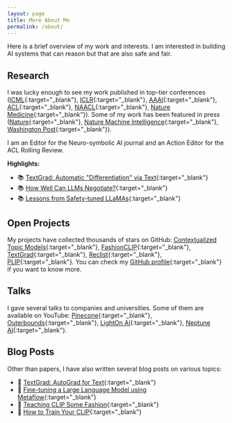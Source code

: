 ```yaml
---
layout: page
title: More About Me
permalink: /about/  
---
```


Here is a brief overview of my work and interests. 
I am interested in building AI systems that can reason but that are also safe and fair.

## Research

I was lucky enough to see my work published in top-tier conferences ([ICML](https://openreview.net/forum?id=CmOmaxkt8p){:target="_blank"}, [ICLR](https://openreview.net/forum?id=gT5hALch9z){:target="_blank"}, [AAAI](https://www.aaai.org/ojs/index.php/AAAI/article/view/4594/4472){:target="_blank"}, 
[ACL](https://www.aclweb.org/anthology/2020.acl-main.154.pdf){:target="_blank"}, [NAACL](https://aclanthology.org/2021.naacl-main.348/){:target="_blank"}, [Nature Medicine](https://www.nature.com/articles/s41591-023-02504-3){:target="_blank"}).
  Some of my work has been featured in press ([Nature](https://www.nature.com/articles/d41586-024-00674-9){:target="_blank"}, [Nature Machine Intelligence](https://www.nature.com/articles/s42256-023-00631-7){:target="_blank"}, [Washington Post](https://www.washingtonpost.com/technology/interactive/2023/ai-generated-images-bias-racism-sexism-stereotypes/){:target="_blank"}). 

I am an Editor for the Neuro-symbolic AI journal and an Action Editor for the ACL Rolling Review.

**Highlights:**

* 📚 [TextGrad: Automatic "Differentiation" via Text](https://arxiv.org/abs/2406.07496){:target="_blank"}
* 📚 [How Well Can LLMs Negotiate?](https://openreview.net/forum?id=CmOmaxkt8p){:target="_blank"}
* 📚 [Lessons from Safety-tuned LLaMAs](https://openreview.net/forum?id=gT5hALch9z){:target="_blank"}


## Open Projects

My projects have collected thousands of stars on GitHub: [Contextualized Topic Models](https://github.com/MilaNLProc/contextualized-topic-models/){:target="_blank"}, [FashionCLIP](https://github.com/patrickjohncyh/fashion-clip){:target="_blank"}, [TextGrad](https://github.com/zou-group/textgrad){:target="_blank"}, [Reclist](https://github.com/RecList/reclist){:target="_blank"}, [PLIP](https://github.com/PathologyFoundation/plip){:target="_blank"}. You
can check my [GitHub profile](http://github.com/vinid){:target="_blank"} if you want to know more.

## Talks

I gave several talks to companies and universities. Some of them are available on YouTube: 
[Pinecone](https://www.youtube.com/watch?v=uqRSc-KSA1Y){:target="_blank"}, [Outerbounds](https://www.youtube.com/watch?v=ql4TzSIdvoE){:target="_blank"}, [LightOn AI](https://www.youtube.com/watch?v=2jJLMeWU2nk){:target="_blank"}, [Neptune AI](https://www.youtube.com/watch?v=gYYZHiWh54I){:target="_blank"}. 

## Blog Posts

Other than papers, I have also written several blog posts on various topics:

* 📕 [TextGrad: AutoGrad for Text](https://hai.stanford.edu/news/textgrad-autograd-text){:target="_blank"}
* 📕 [Fine-tuning a Large Language Model using Metaflow](https://outerbounds.com/blog/llm-tuning-metaflow/){:target="_blank"}
* 📕 [Teaching CLIP Some Fashion](https://towardsdatascience.com/teaching-clip-some-fashion-3005ac3fdcc3){:target="_blank"}
* 📕 [How to Train Your CLIP](https://towardsdatascience.com/how-to-train-your-clip-45a451dcd303){:target="_blank"}
